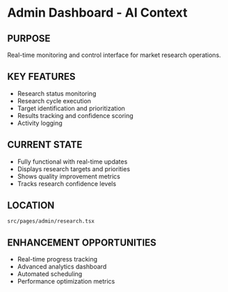 # Admin Dashboard - AI Context

## PURPOSE
Real-time monitoring and control interface for market research operations.

## KEY FEATURES
- Research status monitoring
- Research cycle execution
- Target identification and prioritization
- Results tracking and confidence scoring
- Activity logging

## CURRENT STATE
- Fully functional with real-time updates
- Displays research targets and priorities
- Shows quality improvement metrics
- Tracks research confidence levels

## LOCATION
`src/pages/admin/research.tsx`

## ENHANCEMENT OPPORTUNITIES
- Real-time progress tracking
- Advanced analytics dashboard
- Automated scheduling
- Performance optimization metrics
